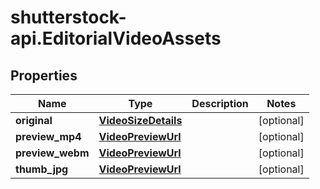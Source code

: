 # shutterstock-api.EditorialVideoAssets

## Properties
Name | Type | Description | Notes
------------ | ------------- | ------------- | -------------
**original** | [**VideoSizeDetails**](VideoSizeDetails.md) |  | [optional] 
**preview_mp4** | [**VideoPreviewUrl**](VideoPreviewUrl.md) |  | [optional] 
**preview_webm** | [**VideoPreviewUrl**](VideoPreviewUrl.md) |  | [optional] 
**thumb_jpg** | [**VideoPreviewUrl**](VideoPreviewUrl.md) |  | [optional] 


